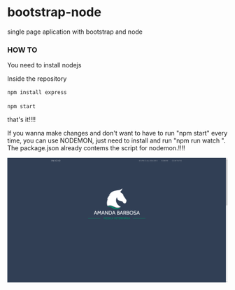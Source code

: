# bootstrap-node
single page aplication with bootstrap and node

### HOW TO ###

You need to install nodejs

Inside the repository

    npm install express

    npm start

that's it!!!!


If you wanna make changes and don't want to have to run "npm start" every time, you can use NODEMON, just need to install and run "npm run watch ".
The package.json already contems the script for nodemon.!!!!

![Screenshot](tela.png)